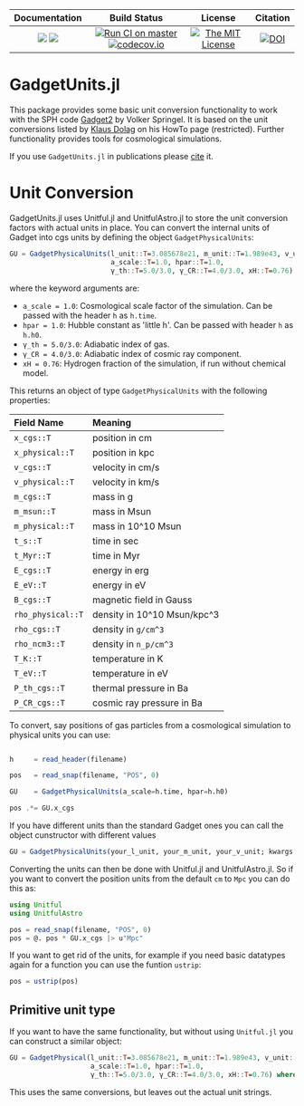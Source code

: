 | **Documentation**                                                 | **Build Status**                                                                                | **License**                                                                                | **Citation**
|:-----------------------------------------------------------------:|:-----------------------------------------------------------------------------------------------:| :-----------------------------------------------------------------------------------------------:|:-----------------------------------------------------------------------------------------------:|
[![](https://img.shields.io/badge/docs-stable-blue.svg)](https://LudwigBoess.github.io/GadgetUnits.jl/stable) [![](https://img.shields.io/badge/docs-dev-blue.svg)](https://LudwigBoess.github.io/GadgetUnits.jl/dev) | [![Run CI on master](https://github.com/LudwigBoess/GadgetUnits.jl/actions/workflows/jlpkgbutler-ci-master-workflow.yml/badge.svg)](https://github.com/LudwigBoess/GadgetUnits.jl/actions/workflows/jlpkgbutler-ci-master-workflow.yml) [![codecov.io](https://codecov.io/gh/LudwigBoess/GadgetUnits.jl/coverage.svg?branch=master)](https://codecov.io/gh/LudwigBoess/GadgetUnits.jl?branch=master) | [![The MIT License](https://img.shields.io/badge/license-MIT-orange.svg)](LICENSE.md) | [![DOI](https://zenodo.org/badge/277262050.svg)](https://zenodo.org/badge/latestdoi/277262050) |

# GadgetUnits.jl

This package provides some basic unit conversion functionality to work with the SPH code [Gadget2](https://wwwmpa.mpa-garching.mpg.de/gadget/) by Volker Springel.
It is based on the unit conversions listed by [Klaus Dolag](https://www.usm.uni-muenchen.de/~dolag/) on his HowTo page (restricted).
Further functionality provides tools for cosmological simulations.

If you use `GadgetUnits.jl` in publications please [cite](https://zenodo.org/badge/latestdoi/277262050) it.

Unit Conversion
===============

GadgetUnits.jl uses Unitful.jl and UnitfulAstro.jl to store the unit conversion factors with actual units in place.
You can convert the internal units of Gadget into cgs units by defining the object `GadgetPhysicalUnits`:

```julia
GU = GadgetPhysicalUnits(l_unit::T=3.085678e21, m_unit::T=1.989e43, v_unit::T=1.e5;
                         a_scale::T=1.0, hpar::T=1.0,
                         γ_th::T=5.0/3.0, γ_CR::T=4.0/3.0, xH::T=0.76) where T
```

where the keyword arguments are:
- `a_scale = 1.0`:  Cosmological scale factor of the simulation. Can be passed with the header `h` as `h.time`.
- `hpar = 1.0`:     Hubble constant as 'little h'. Can be passed with header `h` as `h.h0`.
- `γ_th = 5.0/3.0`: Adiabatic index of gas.
- `γ_CR = 4.0/3.0`: Adiabatic index of cosmic ray component.
- `xH = 0.76`:      Hydrogen fraction of the simulation, if run without chemical model.

This returns an object of type `GadgetPhysicalUnits` with the following properties:

| Field Name | Meaning |
|:--- |:--- |
|`x_cgs::T` | position in cm |
|`x_physical::T` | position in kpc |
|`v_cgs::T` | velocity in cm/s |
|`v_physical::T` | velocity in km/s |
|`m_cgs::T` | mass in g |
|`m_msun::T` | mass in Msun |
|`m_physical::T` | mass in 10^10 Msun |
|`t_s::T` | time in sec |
|`t_Myr::T` | time in Myr |
|`E_cgs::T` | energy in erg |
|`E_eV::T` | energy in eV |
|`B_cgs::T` | magnetic field in Gauss |
|`rho_physical::T` | density in 10^10 Msun/kpc^3 |
|`rho_cgs::T` | density in ``g/cm^3`` |
|`rho_ncm3::T` | density in ``n_p/cm^3`` |
|`T_K::T` | temperature in K |
|`T_eV::T` | temperature in eV |
|`P_th_cgs::T` | thermal pressure in Ba |
|`P_CR_cgs::T` | cosmic ray pressure in Ba |

To convert, say positions of gas particles from a cosmological simulation to physical units you can use:

```julia

h     = read_header(filename)

pos   = read_snap(filename, "POS", 0)

GU    = GadgetPhysicalUnits(a_scale=h.time, hpar=h.h0)

pos .*= GU.x_cgs

```

If you have different units than the standard Gadget ones you can call the object cunstructor with different values

```julia
GU = GadgetPhysicalUnits(your_l_unit, your_m_unit, your_v_unit; kwargs...)
```

Converting the units can then be done with Unitful.jl and UnitfulAstro.jl.
So if you want to convert the position units from the default `cm` to `Mpc` you can do this as:

```julia
using Unitful
using UnitfulAstro

pos = read_snap(filename, "POS", 0)
pos = @. pos * GU.x_cgs |> u"Mpc"
```

If you want to get rid of the units, for example if you need basic datatypes again for a function
you can use the funtion `ustrip`:

```julia
pos = ustrip(pos)
```


## Primitive unit type

If you want to have the same functionality, but without using `Unitful.jl` you can construct a similar object:

```julia
GU = GadgetPhysical(l_unit::T=3.085678e21, m_unit::T=1.989e43, v_unit::T=1.e5;
                    a_scale::T=1.0, hpar::T=1.0,
                    γ_th::T=5.0/3.0, γ_CR::T=4.0/3.0, xH::T=0.76) where T
```

This uses the same conversions, but leaves out the actual unit strings.
